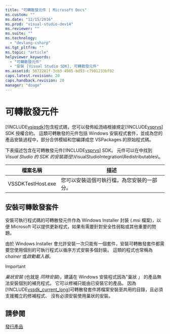 ```yaml
---
title: "可轉散發元件 | Microsoft Docs"
ms.custom: ""
ms.date: "12/15/2016"
ms.prod: "visual-studio-dev14"
ms.reviewer: ""
ms.suite: ""
ms.technology: 
  - "devlang-csharp"
ms.tgt_pltfrm: ""
ms.topic: "article"
helpviewer_keywords: 
  - "可轉散發元件"
  - "安裝 [Visual Studio SDK], 可轉散發元件"
ms.assetid: 5072281f-3cb3-4985-bd93-c7981233bf92
caps.latest.revision: 20
caps.handback.revision: 20
manager: "douge"
---
```

# 可轉散發元件
[!INCLUDE[vsipsdk](../mfc/includes/vsipsdk_md.md)]包含程式碼，您可以發佈給洏峈根據規定[!INCLUDE[vsprvs](../assembler/masm/includes/vsprvs_md.md)] SDK 授權合約。  這類可轉散發的元件包括 Windows 安裝程式套件，並成為您的產品安裝過程中，部分合併模組和您編譯成您 VSPackages 的原始程式碼。  
  
 下表描述包含在可轉散發元件[!INCLUDE[vsprvs](../assembler/masm/includes/vsprvs_md.md)] SDK。  元件可以在中找到 *Visual Studio 的 SDK 的安裝路徑*\\VisualStudioIntegration\\Redistributables\\。  
  
|檔案名稱|描述|  
|----------|--------|  
|VSSDKTestHost.exe|您可以安裝這個可執行檔，為您安裝的一部分。|  
  
## 安裝可轉散發套件  
 安裝可執行程式碼的可轉散發元件作為 Windows Installer 封裝 \(.msi 檔案\)，以便 Microsoft 可以提供更新程式，如果有需要針對安全性弱點或其他重要的問題。  
  
 由於 Windows Installer 會允許安裝一次只能有一個套件，安裝可轉散發套件都需要您使用個別的可執行程式以循序方式安裝多個封裝。  這類的程式也常稱為 *chainer* 或*啟動載入器*。  
  
> [!IMPORTANT]
>  *巢狀安裝* \(也就是 *同時安裝*\)，建議在 Windows 安裝程式因為"巢狀 」 的產品無法安裝個別的補充程式。  它可以修補只能由已安裝它的產品。  因為[!INCLUDE[vssdk_current_long](../misc/includes/vssdk_current_long_md.md)]可轉散發套件將檔案安裝至共用的目錄，且必須支援獨立的修補程式、 沒有必須安裝使用巢狀的安裝。  
  
## 請參閱  
 [發行產品](../misc/releasing-a-visual-studio-integration-product.md)